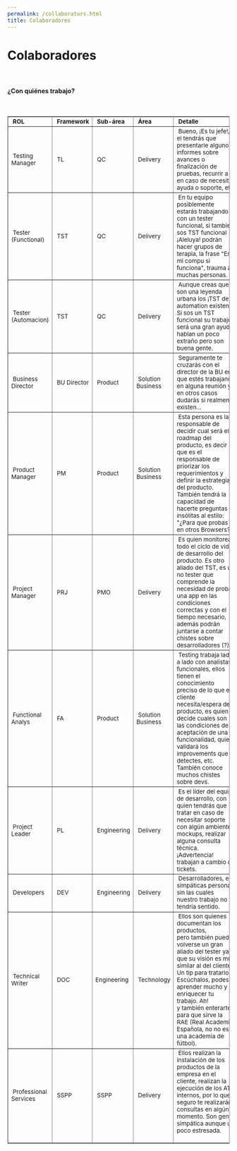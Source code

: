 ```yaml
---
permalink: /collaborators.html
title: Colaboradores
---
```


# Colaboradores


<br/>

<h4>  ¿Con quiénes trabajo? </h4> 

<br/>

<table border="1" bordercolor="#888" cellspacing="0" style="font-size:13.3333330154419px;border-collapse:collapse;border-color:rgb(136,136,136);border-width:1px">
   <tbody>
      <tr>
         <td style="width:109px;height:14px"><b>&nbsp;ROL</b></td>
         <td style="width:68px;height:14px"><b>&nbsp;Framework</b></td>
         <td style="width:59px;height:14px"><b>&nbsp;Sub-área</b></td>
         <td style="width:112px;height:14px"><b>&nbsp;Área</b></td>
         <td style="width:352px;height:14px"><b>&nbsp;Detalle</b></td>
      </tr>
      <tr>
         <td style="width:109px;height:48px">&nbsp;<span style="font-size:13.3333330154419px">Testing Manager</span></td>
         <td style="width:68px;height:48px">&nbsp;TL</td>
         <td style="width:59px;height:48px">&nbsp;QC</td>
         <td style="width:112px;height:48px">&nbsp;Delivery</td>
         <td style="width:352px;height:48px">&nbsp;Bueno, ¡Es tu jefe!, a el tendrás que presentarle algunos informes sobre avances o finalización de pruebas, recurrir a él en caso de necesitar ayuda o soporte, etc.</td>
      </tr>
      <tr>
         <td style="width:109px;height:59px">&nbsp;<span style="font-size:13.3333330154419px">Tester (Functional)</span></td>
         <td style="width:68px;height:59px">&nbsp;TST</td>
         <td style="width:59px;height:59px">&nbsp;QC</td>
         <td style="width:112px;height:59px">&nbsp;Delivery&nbsp;</td>
         <td style="width:352px;height:59px">&nbsp;En tu equipo posiblemente estarás trabajando con un tester funcional, si tambien sos TST funcional ¡Aleluya! podrán hacer grupos de terapia, la frase "En mi compu si funciona", trauma a muchas personas.</td>
      </tr>
      <tr>
         <td style="width:109px;height:59px">&nbsp;<span style="font-size:13.3333330154419px">Tester (Automacion)</span></td>
         <td style="width:68px;height:59px">&nbsp;TST</td>
         <td style="width:59px;height:59px">&nbsp;QC</td>
         <td style="width:112px;height:59px">&nbsp;<span style="font-size:13.3333330154419px">Delivery&nbsp;</span></td>
         <td style="width:352px;height:59px">&nbsp;Aunque creas que son una leyenda urbana los ¡TST de automation existen! Si sos un TST funcional su trabajo será una gran ayuda, hablan un poco extraño pero son buena gente.</td>
      </tr>
      <tr>
         <td style="width:109px;height:44px">&nbsp;<span style="font-size:13.3333330154419px">Business Director</span></td>
         <td style="width:68px;height:44px">&nbsp;BU Director</td>
         <td style="width:59px;height:44px">&nbsp;<span style="font-size:13.3333330154419px">Product</span></td>
         <td style="width:112px;height:44px">&nbsp;Solution Business</td>
         <td style="width:352px;height:44px">&nbsp;Seguramente te cruzarás con el director de la BU en que estés trabajando en alguna reunión y en otros casos dudarás si realmente existen...</td>
      </tr>
      <tr>
         <td style="width:109px;height:88px">&nbsp;<span style="font-size:13.3333330154419px">Product Manager</span></td>
         <td style="width:68px;height:88px">&nbsp;<span style="font-size:13.3333330154419px">PM</span></td>
         <td style="width:59px;height:88px">&nbsp;Product</td>
         <td style="width:112px;height:88px">&nbsp;<span style="font-size:13.3333330154419px">Solution Business</span></td>
         <td style="width:352px;height:88px">&nbsp;Esta persona es la responsable de decidir cual será el roadmap del producto, es decir que es el responsable de priorizar los requerimientos y definir la estrategia del producto. También tendrá la capacidad de hacerte preguntas insólitas al estilo: "¿Para que probas en otros Browsers? "</td>
      </tr>
      <tr>
         <td style="width:109px;height:88px">&nbsp;<span style="font-size:13.3333330154419px">Project Manager</span></td>
         <td style="width:68px;height:88px">&nbsp;<span style="font-size:13.3333330154419px">PRJ</span></td>
         <td style="width:59px;height:88px">&nbsp;PMO</td>
         <td style="width:112px;height:88px">&nbsp;Delivery</td>
         <td style="width:352px;height:88px">&nbsp;Es quien monitorea todo el ciclo de vida de desarrollo del producto. Es otro aliado del TST, es un no tester que comprende la necesidad de probar una app en las condiciones correctas y con el tiempo necesario, además podrán juntarse a contar chistes sobre desarrolladores (?).</td>
      </tr>
      <tr>
         <td style="width:109px;height:89px">&nbsp;<span style="font-size:13.3333330154419px">Functional Analys</span></td>
         <td style="width:68px;height:89px">&nbsp;<span style="font-size:13.3333330154419px">FA</span></td>
         <td style="width:59px;height:89px">&nbsp;Product</td>
         <td style="width:112px;height:89px">&nbsp;<span style="font-size:13.3333330154419px">Solution Business</span></td>
         <td style="width:352px;height:89px">&nbsp;Testing trabaja lado a lado con analistas funcionales, ellos tienen el conocimiento preciso de lo que el cliente necesita/espera del producto, es quien decide cuales son las condiciones de aceptación de una funcionalidad, quien validará los improvements que detectes, etc. También conoce muchos chistes sobre devs.</td>
      </tr>
      <tr>
         <td style="width:109px;height:59px">&nbsp;<span style="font-size:13.3333330154419px">Project Leader</span></td>
         <td style="width:68px;height:59px">&nbsp;<span style="font-size:13.3333330154419px">PL</span></td>
         <td style="width:59px;height:59px">&nbsp;Engineering</td>
         <td style="width:112px;height:59px">&nbsp;Delivery</td>
         <td style="width:352px;height:59px">&nbsp;Es el líder del equipo de desarrollo, con quien tendrás que tratar en caso de necesitar soporte con algún ambiente, mockups, realizar alguna consulta técnica. ¡Advertencia! trabajan a cambio de tickets.<br></td>
      </tr>
      <tr>
         <td style="width:109px;height:29px">&nbsp;<span style="font-size:13.3333330154419px">Developers</span></td>
         <td style="width:68px;height:29px">&nbsp;<span style="font-size:13.3333330154419px">DEV</span></td>
         <td style="width:59px;height:29px">&nbsp;<span style="font-size:13.3333330154419px">Engineering</span></td>
         <td style="width:112px;height:29px">&nbsp;<span style="font-size:13.3333330154419px">Delivery</span></td>
         <td style="width:352px;height:29px">&nbsp;Desarrolladores, esa simpáticas personas sin las cuales nuestro trabajo no tendría sentido.</td>
      </tr>
      <tr>
         <td style="width:109px;height:103px">&nbsp;Technical Writer</td>
         <td style="width:68px;height:103px">&nbsp;DOC</td>
         <td style="width:59px;height:103px"><span style="font-size:13.3333330154419px">Engineering</span></td>
         <td style="width:112px;height:103px">&nbsp;Technology</td>
         <td style="width:352px;height:103px">&nbsp;Ellos son quienes documentan los productos, pero&nbsp;también&nbsp;pueden volverse un&nbsp;gran aliado del tester ya que su&nbsp;visión&nbsp;es muy similar al del cliente. Un tip para tratarlos: Escúchalos, podes aprender mucho y enriquecer tu trabajo. Ah! y&nbsp;también&nbsp;enterarte para que sirve la RAE&nbsp;(Real Academia Española, no no es una academia de fútbol).</td>
      </tr>
      <tr>
         <td style="width:109px;height:73px">&nbsp;Professional Services&nbsp;</td>
         <td style="width:68px;height:73px">&nbsp;SSPP</td>
         <td style="width:59px;height:73px">&nbsp;SSPP</td>
         <td style="width:112px;height:73px">&nbsp;<span style="font-size:13.3333330154419px">Delivery</span></td>
         <td style="width:352px;height:73px">&nbsp;Ellos realizan la instalación de los productos de la empresa en el cliente, realizan la ejecución de los ATP internos, por lo que seguro te realizarán consultas en algún momento. Son gente simpática aunque un poco estresada.<br><br></td>
      </tr>
   </tbody>
</table>